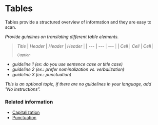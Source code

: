# Tables

Tables provide a structured overview of information and they are easy to scan.

*Provide guielines on translating different table elements.*

> *Title*
> | *Header* | *Header* | *Header* |
> | --- | --- | --- |
> | *Cell* | *Cell* | *Cell* |
>
> <sup>*Caption*</sup>

* *guideline 1 (ex: do you use sentence case or title case)*
* *guideline 2 (ex.: prefer nominalization vs. verbalization)*
* *guideline 3 (ex.: punctuation)*

*This is an optional topic, if there are no guidelines in your language, add "No instructions".*

### Related information

* [Capitalization](capitalization.md)
* [Punctuation](punctuation.md)
